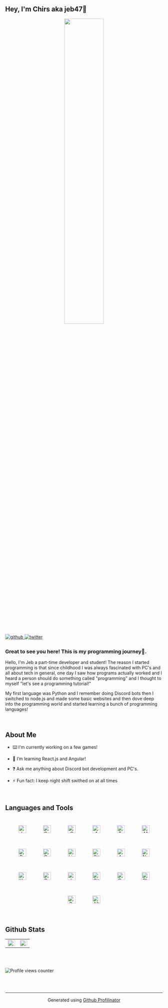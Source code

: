 ## Hey, I'm Chirs aka jeb47🚀  

<td valign="top" width="50%">

<div align="center">
<img src="https://i.imgur.com/mTdELfO.gif" align="center" style="width: 50%" />
</div>
   
</td>

<br/>

<a href="https://github.com/jebediah47" target="_blank">
<img src=https://img.shields.io/badge/github-%2324292e.svg?&style=for-the-badge&logo=github&logoColor=white alt=github style="margin-bottom: 5px;" />
</a>
<a href="https://twitter.com/iClxpper" target="_blank">
<img src=https://img.shields.io/badge/twitter-%2300acee.svg?&style=for-the-badge&logo=twitter&logoColor=white alt=twitter style="margin-bottom: 5px;" />
</a>  

<br/>

### Great to see you here! This is my programming journey🚗.  
Hello, I'm Jeb a part-time developer and student! The reason I started programming is that since childhood I was always fascinated with PC's and all about tech in general, one day I saw how programs actually worked and I heard a person should do something called "programming" and I thought to myself "let's see a programming tutorial!"

My first language was Python and I remember doing Discord bots then I switched to node.js and made some basic websites and then dove deep into the programming world and started learning a bunch of programming languages!  


<br/>  


## About Me

- ⌨️ I'm currently working on a few games!  


- 🧠 I’m learning React.js and Angular!  


- ❓ Ask me anything about Discord bot development and PC's.  


- ⚡ Fun fact: I keep night shift swithed on at all times   

<br/>  


## Languages and Tools  
<div align="center">  
<img style="margin: 25px" src="https://profilinator.rishav.dev/skills-assets/javascript-original.svg" alt="JavaScript" height="25" />  
<img style="margin: 25px" src="https://profilinator.rishav.dev/skills-assets/cplusplus-original.svg" alt="C++" height="25" />  
<img style="margin: 25px" src="https://profilinator.rishav.dev/skills-assets/c-original.svg" alt="C" height="25" />  
<img style="margin: 25px" src="https://profilinator.rishav.dev/skills-assets/amazonwebservices-original-wordmark.svg" alt="AWS" height="25" />  
<img style="margin: 25px" src="https://profilinator.rishav.dev/skills-assets/typescript-original.svg" alt="TypeScript" height="25" />  
<img style="margin: 25px" src="https://profilinator.rishav.dev/skills-assets/mongodb-original-wordmark.svg" alt="MongoDB" height="25" />  
<img style="margin: 25px" src="https://profilinator.rishav.dev/skills-assets/gnu_bash-icon.svg" alt="Bash" height="25" />  
<img style="margin: 25px" src="https://profilinator.rishav.dev/skills-assets/raspberrypi.png" alt="Raspberry Pi" height="25" />  
<img style="margin: 25px" src="https://profilinator.rishav.dev/skills-assets/linux-original.svg" alt="Linux" height="25" />  
<img style="margin: 25px" src="https://profilinator.rishav.dev/skills-assets/git-scm-icon.svg" alt="Git" height="25" />  
<img style="margin: 25px" src="https://profilinator.rishav.dev/skills-assets/arduino.png" alt="Arduino" height="25" />  
<img style="margin: 25px" src="https://profilinator.rishav.dev/skills-assets/nodejs-original-wordmark.svg" alt="Node.js" height="25" />  
<img style="margin: 25px" src="https://profilinator.rishav.dev/skills-assets/vuejs-original-wordmark.svg" alt="Vue.js" height="25" />  
<img style="margin: 25px" src="https://profilinator.rishav.dev/skills-assets/python-original.svg" alt="Python" height="25" />  
<img style="margin: 25px" src="https://profilinator.rishav.dev/skills-assets/java-original-wordmark.svg" alt="Java" height="25" />  
<img style="margin: 25px" src="https://profilinator.rishav.dev/skills-assets/gitlab.svg" alt="GitLab" height="25" />  
<img style="margin: 25px" src="https://profilinator.rishav.dev/skills-assets/powershell.png" alt="PowerShell" height="25" />  
<img style="margin: 25px" src="https://profilinator.rishav.dev/skills-assets/photoshop-plain.svg" alt="Photoshop" height="25" />  
<img style="margin: 25px" src="https://profilinator.rishav.dev/skills-assets/adobepremierepro.png" alt="Premiere Pro" height="25" />  
<img style="margin: 25px" src="https://profilinator.rishav.dev/skills-assets/aftereffects.png" alt="After Effects" height="25" />  
</div>  

<br/>  


## Github Stats  
<table><tr><td valign="top" width="50%">

<img src="https://github-readme-stats.vercel.app/api?username=jebediah47&show_icons=true&count_private=true&hide_border=true" align="left" style="width: 100%" />

</td><td valign="top" width="50%">

<img src="https://github-readme-stats.vercel.app/api/top-langs/?username=jebediah47&hide_border=true&layout=compact" align="left" style="width: 100%" />

</td></tr></table>  

<br/>  



<br/>  

![Profile views counter](https://komarev.com/ghpvc/?username=jebediah47&&style=flat-square)  


<br/>  


<br />

----
<div align="center">Generated using <a href="https://profilinator.rishav.dev/" target="_blank">Github Profilinator</a></div>
